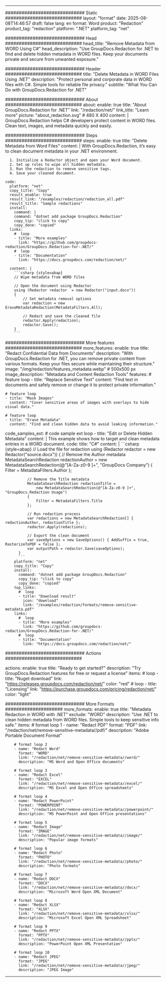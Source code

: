 
---
############################# Static ############################
layout: "format"
date:  2025-08-08T14:46:57
draft: false
lang: en
format: Word
product: "Redaction"
product_tag: "redaction"
platform: ".NET"
platform_tag: "net"

############################# Head ############################
head_title: "Remove Metadata from WORD Using C#"
head_description: "Use GroupDocs.Redaction for .NET to find and delete hidden metadata in WORD files. Keep your documents private and secure from unwanted exposure."

############################# Header ############################
title: "Delete Metadata in WORD Files Using .NET" 
description: "Protect personal and corporate data in WORD files with C#. Simple tools for reliable file privacy."
subtitle: "What You Can Do with GroupDocs.Redaction for .NET" 

############################# About ############################
about:
    enable: true
    title: "About GroupDocs.Redaction for .NET"
    link: "/redaction/net/"
    link_title: "Learn more"
    picture: "about_redaction.svg" # 480 X 400
    content: |
       GroupDocs.Redaction helps C# developers protect content in WORD files. Clean text, images, and metadata quickly and easily.

############################# Steps ############################
steps:
    enable: true
    title: "Delete Metadata from Word Files"
    content: |
      With GroupDocs.Redaction, it’s easy to clean document metadata in your .NET environment.
      
      1. Initialize a Redactor object and open your Word document.
      2. Set up rules to wipe all hidden metadata.
      3. Run the redaction to remove sensitive tags.
      4. Save your cleaned document.
   
    code:
      platform: "net"
      copy_title: "Copy"
      result_enable: true
      result_link: "/examples/redaction/redaction_all.pdf"
      result_title: "Sample redactions"
      install:
        command: |
        command: "dotnet add package GroupDocs.Redaction"
        copy_tip: "click to copy"
        copy_done: "copied"
      links:
        #  loop
        - title: "More examples"
          link: "https://github.com/groupdocs-redaction/GroupDocs.Redaction-for-.NET/"
        #  loop
        - title: "Documentation"
          link: "https://docs.groupdocs.com/redaction/net/"
          
      content: |
        ```csharp {style=abap}
        // Wipe metadata from WORD files

        // Open the document using Redactor
        using (Redactor redactor  = new Redactor("input.docx"))
        {
            // Set metadata removal options
            var redaction = new EraseMetadataRedaction(MetadataFilters.All);
            
            // Redact and save the cleaned file
            redactor.Apply(redaction);
            redactor.Save();
        }
        ```            


############################# More features ############################
more_features:
  enable: true
  title: "Redact Confidential Data from Documents"
  description: "With GroupDocs.Redaction for .NET, you can remove private content from various formats. Keep your files secure while maintaining their structure."
  image: "/img/redaction/features_metadata.webp" # 500x500 px
  image_description: "Metadata and Content Redaction Tools"
  features:
    # feature loop
    - title: "Replace Sensitive Text"
      content: "Find text in documents and safely remove or change it to protect private information."

    # feature loop
    - title: "Mask Images"
      content: "Cover sensitive areas of images with overlays to hide visual data."

    # feature loop
    - title: "Erase Metadata"
      content: "Find and clean hidden data to avoid leaking information."
      
  code_samples_ext:
    # code sample ext loop
    - title: "Edit or Delete Hidden Metadata"
      content: |
        This example shows how to target and clean metadata entries in a WORD document.
      code:
        title: "C#"
        content: |
          ```csharp {style=abap}
          //  Load the file for redaction
          using (Redactor redactor  = new Redactor("source.docx"))
          {
              // Remove the Author metadata
              MetadataSearchRedaction redactionAuthor = 
                  new MetadataSearchRedaction(@"[A-Za-z0-9 ]+", "GroupDocs Company")
              {
                  Filter = MetadataFilters.Author
              };

              // Remove the Title metadata
              MetadataSearchRedaction redactionTitle = 
                  new MetadataSearchRedaction(@"[A-Za-z0-9 ]+", "GroupDocs.Redaction Usage")
              {
                  Filter = MetadataFilters.Title
              };

              // Run redaction process
              var redactions = new MetadataSearchRedaction[] { redactionAuthor, redactionTitle };
              redactor.Apply(redactions);

              // Export the clean document
              var saveOptions = new SaveOptions() { AddSuffix = true, RasterizeToPDF = false };
              var outputPath = redactor.Save(saveOptions);
          }
          ```
        platform: "net"
        copy_title: "Copy"
        install:
          command: "dotnet add package GroupDocs.Redaction"
          copy_tip: "click to copy"
          copy_done: "copied"
        top_links:
          #  loop
          - title: "Download result"
            icon: "download"
            link: "/examples/redaction/formats/remove-sensitive-metadata.pdf"
        links:
          #  loop
          - title: "More examples"
            link: "https://github.com/groupdocs-redaction/GroupDocs.Redaction-for-.NET/"
          #  loop
          - title: "Documentation"
            link: "https://docs.groupdocs.com/redaction/net/"


############################# Actions ############################

actions:
  enable: true
  title: "Ready to get started?"
  description: "Try GroupDocs.Redaction features for free or request a license"
  items:
    #  loop
    - title: "Nuget download"
      link: "https://releases.groupdocs.com/redaction/net/"
      color: "red"
        #  loop
    - title: "Licensing"
      link: "https://purchase.groupdocs.com/pricing/redaction/net/"
      color: "light"


############################# More Formats #####################
more_formats:
    enable: true
    title: "Metadata Redaction in WORD with .NET"
    exclude: "WORD"
    description: "Use .NET to clean hidden metadata from WORD files. Simple tools to keep sensitive info safe."
    items: 
        # format loop 1
        - name: "Redact PDF"
          format: "PDF"
          link: "/redaction/net/remove-sensitive-metadata//pdf/"
          description: "Adobe Portable Document Format"

        # format loop 2
        - name: "Redact Word"
          format: "WORD"
          link: "/redaction/net/remove-sensitive-metadata//word/"
          description: "MS Word and Open Office documents"
          
        # format loop 3
        - name: "Redact Excel"
          format: "EXCEL"
          link: "/redaction/net/remove-sensitive-metadata//excel/"
          description: "MS Excel and Open Office spreadsheets"

        # format loop 4
        - name: "Redact PowerPoint"
          format: "POWERPOINT"
          link: "/redaction/net/remove-sensitive-metadata//powerpoint/"
          description: "MS PowerPoint and Open Office presentations"

        # format loop 5
        - name: "Redact Image"
          format: "IMAGE"
          link: "/redaction/net/remove-sensitive-metadata//image/"
          description: "Popular image formats"

        # format loop 6
        - name: "Redact Photo"
          format: "PHOTO"
          link: "/redaction/net/remove-sensitive-metadata//photo/"
          description: "Photo formats"

        # format loop 7
        - name: "Redact DOCX"
          format: "DOCX"
          link: "/redaction/net/remove-sensitive-metadata//docx/"
          description: "Microsoft Word Open XML Document"
          
        # format loop 8
        - name: "Redact XLSX"
          format: "XLSX"
          link: "/redaction/net/remove-sensitive-metadata//xlsx/"
          description: "Microsoft Excel Open XML Spreadsheet"
          
        # format loop 9
        - name: "Redact PPTX"
          format: "PPTX"
          link: "/redaction/net/remove-sensitive-metadata//pptx/"
          description: "PowerPoint Open XML Presentation"

        # format loop 10
        - name: "Redact JPEG"
          format: "JPEG"
          link: "/redaction/net/remove-sensitive-metadata//jpeg/"
          description: "JPEG Image"


---